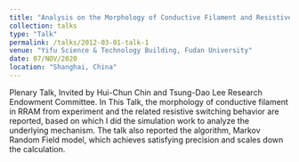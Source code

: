 ```yaml
---
title: "Analysis on the Morphology of Conductive Filament and Resistive Switching Behavior of RRAM by Markov Random Field Simulation"
collection: talks
type: "Talk"
permalink: /talks/2012-03-01-talk-1
venue: "Yifu Science & Technology Building, Fudan University"
date: 07/NOV/2020
location: "Shanghai, China"
---
```


Plenary Talk, Invited by Hui-Chun Chin and Tsung-Dao Lee Research Endowment Committee.
In This Talk, the morphology of conductive filament in RRAM from experiment and the related resistive switching behavior are reported, based on which I did the simulation work to analyze the underlying mechanism. The talk also reported the algorithm, Markov Random Field model, which achieves satisfying precision and scales down the calculation. 
